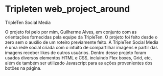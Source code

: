 # Tripleten web_project_around

TripleTen Social Media

O projeto foi pelo por mim, Guilherme Alves, em conjunto com as orientações fornecidas pela equipe da TripleTen. O projeto foi feito desde o zero sem o auxílio de um roteiro previamente feito. A TripleTen Social Media é uma rede social criada com o intuito de compartilhar imagens e partir das imagens receber likes de outros usuários. Dentro desse projeto foram usados diversos elementos HTML e CSS, incluindo Flex boxes, Grid, etc, além de também ser utilizado Javascript para as ações provenientes dos botões na página.
